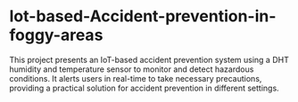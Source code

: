 # Iot-based-Accident-prevention-in-foggy-areas
This project presents an IoT-based accident prevention system using a DHT humidity and temperature sensor to monitor and detect hazardous conditions. It alerts users in real-time to take necessary precautions, providing a practical solution for accident prevention in different settings.
